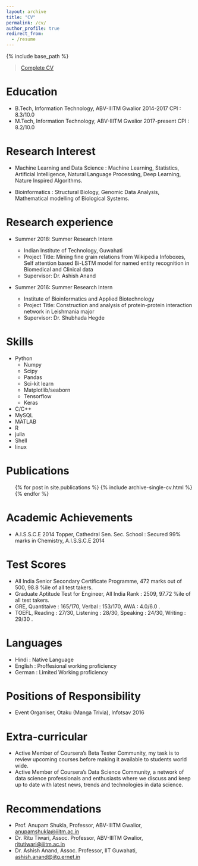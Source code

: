 ```yaml
---
layout: archive
title: "CV"
permalink: /cv/
author_profile: true
redirect_from:
  - /resume
---
```


{% include base_path %}

>[Complete CV](http://sidsriv.github.io/_pages/curriculum-vitae.pdf)

Education
======
* B.Tech, Information Technology, ABV-IIITM Gwalior 2014-2017 CPI : 8.3/10.0
* M.Tech, Information Technology, ABV-IIITM Gwalior 2017-present CPI : 8.2/10.0

Research Interest
======
* Machine Learning and Data Science : Machine Learning, Statistics, Artificial Intelligence, Natural Language Processing,
Deep Learning, Nature Inspired Algorithms.

* Bioinformatics : Structural Biology, Genomic Data Analysis, Mathematical modelling of Biological Systems.

Research experience
======
* Summer 2018: Summer Research Intern
  * Indian Institute of Technology, Guwahati
  * Project Title: Mining fine grain relations from Wikipedia Infoboxes, Self attention based Bi-LSTM model for named entity recognition in Biomedical and Clinical data
  * Supervisor: Dr. Ashish Anand

* Summer 2016: Summer Research Intern
  * Institute of Bioinformatics and Applied Biotechnology
  * Project Title: Construction and analysis of protein-protein 
interaction network in Leishmania major 
  * Supervisor: Dr. Shubhada Hegde
  
Skills
======
* Python
  * Numpy
  * Scipy
  * Pandas
  * Sci-kit learn
  * Matplotlib/seaborn
  * Tensorflow
  * Keras
* C/C++
* MySQL
* MATLAB
* R
* julia
* Shell
* linux

Publications
======
  <ul>{% for post in site.publications %}
    {% include archive-single-cv.html %}
  {% endfor %}</ul>
 
Academic Achievements
======
* A.I.S.S.C.E 2014 Topper, Cathedral Sen. Sec. School : Secured 99% marks in Chemistry, A.I.S.S.C.E 2014

Test Scores
======
* All India Senior Secondary Certificate Programme, 472 marks out of 500, 98.8 %ile of all test takers.
* Graduate Aptitude Test for Engineer, All India Rank : 2509, 97.72 %ile of all test takers.
* GRE, Quantitaive : 165/170, Verbal : 153/170, AWA : 4.0/6.0 .
* TOEFL, Reading : 27/30, Listening : 28/30, Speaking : 24/30, Writing : 29/30 .

Languages
======
* Hindi : Native Language
* English : Proffesional working proficiency
* German : Limited Working proficiency

Positions of Responsibility
======
* Event Organiser, Otaku (Manga Trivia), Infotsav 2016

Extra-curricular
======
* Active Member of Coursera’s Beta Tester Community, my task is to review upcoming courses
before making it available to students world wide.
* Active Member of Coursera’s Data Science Community, a network of data science professionals
and enthusiasts where we discuss and keep up to date with latest news, trends and technologies
in data science.

Recommendations
======
* Prof. Anupam Shukla, Professor, ABV-IIITM Gwalior, anupamshukla@iiitm.ac.in
* Dr. Ritu Tiwari, Assoc. Professor, ABV-IIITM Gwalior, ritutiwari@iiitm.ac.in
* Dr. Ashish Anand, Assoc. Professor, IIT Guwahati, ashish.anand@iitg.ernet.in

